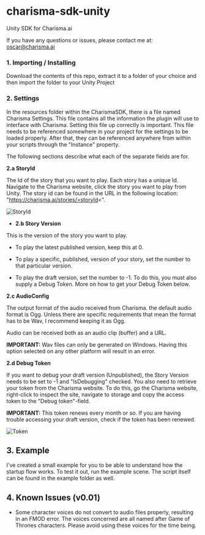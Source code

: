 # charisma-sdk-unity
Unity SDK for Charisma.ai

If you have any questions or issues, please contact me at: oscar@charisma.ai

### 1. Importing / Installing

Download the contents of this repo, extract it to a folder of your choice and then import the folder to your Unity Project

### 2. Settings 

In the resources folder within the CharismaSDK, there is a file named Charisma Settings. This file contains all the information the plugin will use to interface with Charisma. Setting this file up correctly is important. This file needs to be referenced somewhere
in your project for the settings to be loaded properly. After that, they can be referenced anywhere from within your scripts through the "Instance" property.

The following sections describe what each of the separate fields are for.

  **2.a StoryId**
  
  The Id of the story that you want to play. Each story has a unique Id. Navigate to the Charisma website, click the story you want to play from Unity. The story id can be found in the URL in the following location: 
  "https://charisma.ai/stories/>storyId<". 
  
  
  ![StoryId](https://i.ibb.co/sPqS9n2/StoryId.png)
  
  * **2.b Story Version**
  
  This is the version of the story you want to play. 
  
  * To play the latest published version, keep this at 0. 
  
  * To play a specific, published, version of your story, set the number to that particular version. 
  
  * To play the draft version, set the number to -1. To do this, you must also supply a Debug Token. More on how to get your Debug Token below. 
  
  **2.c AudioConfig**
  
  The output format of the audio received from Charisma. the default audio format is Ogg. 
  Unless there are specific requirements that mean the format has to be Wav, I recommend keeping it as Ogg. 
  
  Audio can be received both as an audio clip (buffer) and a URL.
  
  **IMPORTANT:** Wav files can only be generated on Windows. Having this option selected on any other platform will result in an error.
  
  **2.d Debug Token**
  
  If you want to debug your draft version (Unpublished), the Story Version needs to be set to -1 and "IsDebugging" checked. 
  You also need to retrieve your token from the Charisma website. To do this, go the Charisma website, right-click to inspect the site,
  navigate to storage and copy the access token to the "Debug token"-field.
  
  **IMPORTANT:** This token renews every month or so. If you are having trouble accessing your draft version, check if the token has been renewed.
  
  ![Token](https://i.ibb.co/hfJk0H7/Token.png)
  
## 3. Example

I've created a small example for you to be able to understand how the startup flow works. To test it out, run the example scene. 
The script itself can be found in the example folder as well.

## 4. Known Issues (v0.01)

* Some character voices do not convert to audio files properly, resulting in an FMOD error. The voices concerned are all named after Game of Thrones characters. Please avoid using these voices for the time being. 


